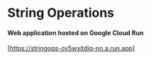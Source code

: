 # String Operations

#### Web application hosted on Google Cloud Run

[https://stringops-ov5wxitdiq-nn.a.run.app] 
